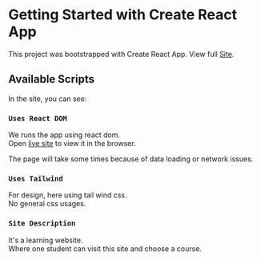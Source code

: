 # Getting Started with Create React App

This project was bootstrapped with Create React App. View full [Site](https://review-website-sumon.netlify.app/).

## Available Scripts

In the site, you can see:

### `Uses React DOM`

We runs the app using react dom.\
Open [live site](https://review-website-sumon.netlify.app/) to view it in the browser.

The page will take some times because of data loading or network issues.

### `Uses Tailwind`

For design, here using tail wind css.\
No general css usages.

### `Site Description`

It's a learning website.\
Where one student can visit this site and choose a course.
